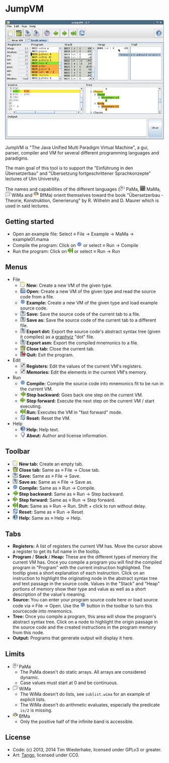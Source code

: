 JumpVM
======

![screenshot](doc/screenshot.png "screenshot")

JumpVM is "The Java Unified Multi Paradigm Virtual Machine", a gui, parser, compiler and VM for several different programming languages and paradigms.

The main goal of this tool is to support the "Einführung in den Übersetzerbau" and "Übersetzung fortgeschrittener Sprachkonzepte" lectures of Ulm University.

The names and capabilities of the different languages (![PaMa](res/icon16/preferences-desktop-multimedia.png "PaMa") PaMa, ![MaMa](res/icon16/accessories-calculator.png "MaMa") MaMa, ![WiMa](res/icon16/internet-group-chat.png "WiMa") WiMa and ![BfMa](res/icon16/weather-storm.png "BfMa") BfMa) orient themselves toward the book "Übersetzerbau - Theorie, Konstruktion, Generierung" by R. Wilhelm and D. Maurer which is used in said lectures.


Getting started
---------------

* Open an example file: Select ≡ File → Example → MaMa → example01.mama
* Compile the program: Click on ![Compile](res/icon16/applications-system.png "Compile") or select ≡ Run → Compile
* Run the program: Click on ![Run](res/icon16/go-last.png "Run") or select ≡ Run → Run


Menus
-----

* File
    * ![New](res/icon16/document-new.png "New") **New:** Create a new VM of the given type.
    * ![Open](res/icon16/document-open.png "Open") **Open:** Create a new VM of the given type and read the source code from a file.
    * ![Example](res/icon16/applications-system.png "Example") **Example:** Create a new VM of the given type and load example source code.
    * ![Save](res/icon16/document-save.png "Save") **Save:** Save the source code of the current tab to a file.
    * ![Save As](res/icon16/document-save-as.png "Save As") **Save as:** Save the source code of the current tab to a different file.
    * ![Export](res/icon16/document-save-as.png "Export") **Export dot:** Export the source code's abstract syntax tree (given it compiles) as a [graphviz](http://www.graphviz.org/) "dot" file.
    * ![Export](res/icon16/document-save-as.png "Export") **Export asm:** Export the compiled mnemonics to a file.
    * ![Close](res/icon16/user-trash-full.png "Close") **Close tab:** Close the current tab.
    * ![Quit](res/icon16/system-log-out.png "Quit") **Quit:** Exit the program.
* Edit
	* ![Registers](res/icon16/preferences-desktop.png "Registers") **Registers:** Edit the values of the current VM's registers.
	* ![Memories](res/icon16/preferences-desktop.png "Memories") **Memories:** Edit the elements in the current VM's memory.
* Run
    * ![Compile](res/icon16/applications-system.png "Compile") **Compile:** Compile the source code into mnemonics fit to be run in the current VM.
    * ![Go backward](res/icon16/go-previous.png "Go backward") **Step backward:** Goes back one step on the current VM.
    * ![Go forward](res/icon16/go-next.png "Go forward") **Step forward:** Execute the next step on the current VM / start executing.
    * ![Run](res/icon16/go-last.png "Run") **Run:** Executes the VM in "fast forward" mode.
    * ![Reset](res/icon16/view-refresh.png "Reset") **Reset:** Reset the VM.
* Help
    * ![Help](res/icon16/help-browser.png "Help") **Help:** Help text.
    * ![About](res/icon16/dialog-information.png "About") **About:** Author and license information.


Toolbar
-------

* ![New](res/icon16/document-new.png "New") **New tab:** Create an empty tab.
* ![Close](res/icon16/user-trash-full.png "Close") **Close tab:** Same as ≡ File → Close tab.
* ![Save](res/icon16/document-save.png "Save") **Save:** Same as ≡ File → Save.
* ![Save As](res/icon16/document-save-as.png "Save As") **Save as:** Same as ≡ File → Save as.
* ![Compile](res/icon16/applications-system.png "Compile") **Compile:** Same as ≡ Run → Compile.
* ![Go backward](res/icon16/go-previous.png "Go backward") **Step backward:** Same as ≡ Run → Step backward.
* ![Go forward](res/icon16/go-next.png "Go forward") **Step forward:** Same as ≡ Run → Step forward.
* ![Run](res/icon16/go-last.png "Run") **Run:** Same as ≡ Run → Run. Shift + click to run without delay.
* ![Reset](res/icon16/view-refresh.png "Reset") **Reset:** Same as ≡ Run → Reset.
* ![Help](res/icon16/help-browser.png "Help") **Help:** Same as ≡ Help → Help.


Tabs
----

* **Registers:** A list of registers the current VM has. Move the cursor above a register to get its full name in the tooltip.
* **Program** / **Stack** / **Heap:** These are the different types of memory the current VM has. Once you compile a program you will find the compiled program in "Program" with the current instruction highlighted. The tooltip gives a short explanation of each instruction. Click on an instruction to highlight the originating node in the abstract syntax tree and text passage in the source code. Values in the "Stack" and "Heap" portions of memory show their type and value as well as a short description of the value's meaning.
* **Source:** You can enter your program source code here or load source code via ≡ File → Open. Use the ![Compile](res/icon16/applications-system.png "Compile") button in the toolbar to turn this sourcecode into mnemonics. 
* **Tree:** Once you compile a program, this area will show the program's abstract syntax tree. Click on a node to highlight the origin passage in the source code and the created instructions in the program memory from this node. 
* **Output:** Programs that generate output will display it here. 


Limits
------

* ![PaMa](res/icon16/preferences-desktop-multimedia.png "PaMa") PaMa
	* The PaMa doesn't do static arrays. All arrays are considered dynamic.
	* Case values must start at 0 and be continuous.
* ![WiMa](res/icon16/internet-group-chat.png "WiMa") WiMa
    * The WiMa doesn't do lists, see `sublist.wima` for an example of explicit lists.
    * The WiMa doesn't do arithmetic evaluates, especially the predicate `is/2` is missing.
* ![BfMa](res/icon16/weather-storm.png "BfMa") BfMa
    * Only the positive half of the infinite band is accessible.


License
-------
* Code: (c) 2013, 2014 Tim Wiederhake, licensed under GPLv3 or greater.
* Art: [Tango](http://tango.freedesktop.org/), licensed under CC0.
